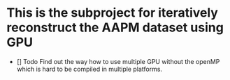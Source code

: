 # This is the subproject for iteratively reconstruct the AAPM dataset using GPU
- [] Todo Find out the way how to use multiple GPU without the openMP which is hard to be compiled in multiple platforms.